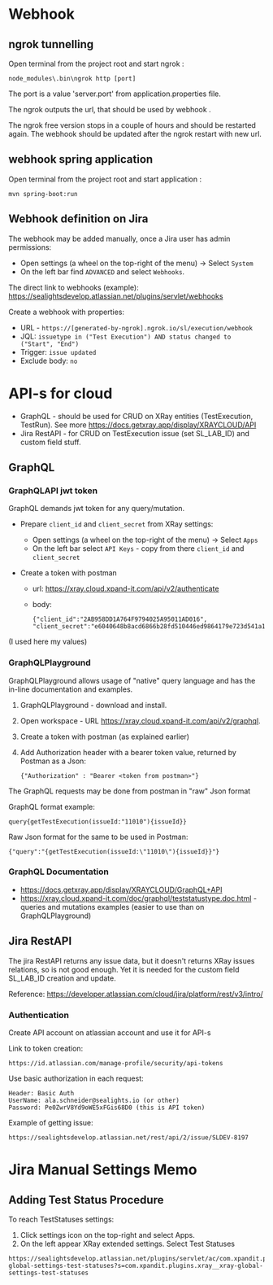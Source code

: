 # Webhook
## ngrok tunnelling

Open terminal from the project root and start ngrok :

    node_modules\.bin\ngrok http [port]

The port is a value 'server.port' from application.properties file.   

The ngrok outputs the url, that should be used by webhook .

The ngrok free version stops in a couple of hours and should be restarted again. The webhook should be updated after the ngrok restart with new url.
## webhook spring application
Open terminal from the project root and start application :

    mvn spring-boot:run
    
## Webhook definition on Jira
The webhook may be added manually, once a Jira user has admin permissions:
- Open settings (a wheel on the top-right of the menu) -> Select `System`
- On the left bar find `ADVANCED` and select `Webhooks`.

The direct link to webhooks (example): https://sealightsdevelop.atlassian.net/plugins/servlet/webhooks

Create a webhook with properties: 
- URL - `https://[generated-by-ngrok].ngrok.io/sl/execution/webhook`
- JQL: `issuetype in ("Test Execution") AND status changed to ("Start", "End")`
- Trigger: `issue updated`
- Exclude body: `no`

# API-s for cloud
- GraphQL - should be used for CRUD on XRay entities (TestExecution, TestRun). See more https://docs.getxray.app/display/XRAYCLOUD/API
- Jira RestAPI - for CRUD on TestExecution issue (set SL_LAB_ID) and custom field stuff.

## GraphQL
### GraphQLAPI jwt token 
GraphQL demands jwt token for any query/mutation.
- Prepare `client_id` and `client_secret` from XRay settings:
  - Open settings (a wheel on the top-right of the menu) -> Select `Apps`
  - On the left bar select `API Keys` - copy from there `client_id` and `client_secret`

- Create a token with postman 
   - url: https://xray.cloud.xpand-it.com/api/v2/authenticate
   - body: 
      
         {"client_id":"2AB958DD1A764F9794025A95011AD016", "client_secret":"e6040648b8acd6866b28fd510446ed9864179e723d541a1568314f06ef99b659"}
(I used here my values)

### GraphQLPlayground
GraphQLPlayground allows usage of "native" query language and has the in-line documentation and examples.
1. GraphQLPlayground - download and install.
2. Open workspace - URL https://xray.cloud.xpand-it.com/api/v2/graphql.
3. Create a token with postman (as explained earlier)
3. Add Authorization header with a bearer token value, returned by Postman as a Json:

       {"Authorization" : "Bearer <token from postman>"}
    
The GraphQL requests may be done from postman in "raw" Json format

GraphQL format example:
    
    query{getTestExecution(issueId:"11010"){issueId}}

Raw Json format for the same to be used in Postman:

    {"query":"{getTestExecution(issueId:\"11010\"){issueId}}"}

### GraphQL Documentation
- https://docs.getxray.app/display/XRAYCLOUD/GraphQL+API
- https://xray.cloud.xpand-it.com/doc/graphql/teststatustype.doc.html - queries and mutations examples (easier to use than on GraphQLPlayground)

## Jira RestAPI
The jira RestAPI returns any issue data, but it doesn't returns XRay issues relations, so is not good enough. 
Yet it is needed for the custom field SL_LAB_ID creation and update.

Reference: https://developer.atlassian.com/cloud/jira/platform/rest/v3/intro/
### Authentication
Create API account on atlassian account and use it for API-s

Link to token creation: 

    https://id.atlassian.com/manage-profile/security/api-tokens

Use basic authorization in each request:

    Header: Basic Auth
    UserName: ala.schneider@sealights.io (or other)
    Password: Pe0ZwrV8Yd9oWE5xFGis68D0 (this is API token)
    
Example of getting issue:

    https://sealightsdevelop.atlassian.net/rest/api/2/issue/SLDEV-8197

# Jira Manual Settings Memo
## Adding Test Status Procedure
To reach TestStatuses settings:
   1. Click settings icon on the top-right and select Apps.
   2. On the left appear XRay extended settings. Select Test Statuses

    https://sealightsdevelop.atlassian.net/plugins/servlet/ac/com.xpandit.plugins.xray/xray-global-settings-test-statuses?s=com.xpandit.plugins.xray__xray-global-settings-test-statuses

